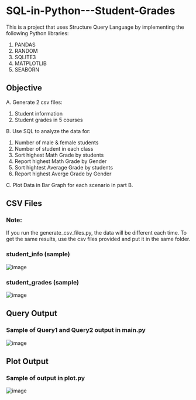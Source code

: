# SQL-in-Python---Student-Grades
This is a project that uses Structure Query Language by implementing the following Python libraries: 
1. PANDAS
2. RANDOM
3. SQLITE3
4. MATPLOTLIB
5. SEABORN

## Objective
A. Generate 2 csv files: 
1. Student information 
3. Student grades in 5 courses 

B. Use SQL to analyze the data for: 
1. Number of male &amp; female students
2. Number of student in each class
3. Sort highest Math Grade by students
4. Report highest Math Grade by Gender
5. Sort hightest Average Grade by students
6. Report highest Averge Grade by Gender

C. Plot Data in Bar Graph for each scenario in part B. 

## CSV Files
### Note:
If you run the generate_csv_files.py, the data will be different each time. To get the same results, use the csv files provided and put it in the same folder.
### student_info (sample)
![image](https://github.com/user-attachments/assets/e6368a34-631c-4def-bf44-5a75fe3eaa03)
### student_grades (sample)
![image](https://github.com/user-attachments/assets/6650e3ac-67c6-440b-adaf-0105745ac59b)

## Query Output
### Sample of Query1 and Query2 output in main.py
![image](https://github.com/user-attachments/assets/bbe69b18-2cd2-480b-bf96-117b0a80455f)

## Plot Output
### Sample of output in plot.py
![image](https://github.com/user-attachments/assets/fcbad9f9-c050-4b8f-80cc-0f0888428dad)

